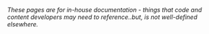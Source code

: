 *These pages are for in-house documentation -*
*things that code and content developers may need to reference..but, is not well-defined elsewhere.*